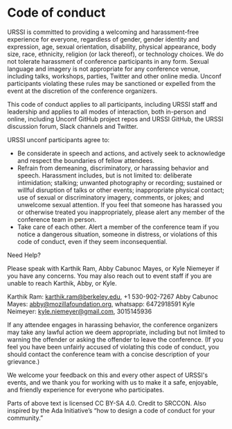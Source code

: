# Code of conduct

URSSI is committed to providing a welcoming and harassment-free experience for everyone, regardless of gender, gender identity and expression, age, sexual orientation, disability, physical appearance, body size, race, ethnicity, religion (or lack thereof), or technology choices. We do not tolerate harassment of conference participants in any form. Sexual language and imagery is not appropriate for any conference venue, including talks, workshops, parties, Twitter and other online media. Unconf participants violating these rules may be sanctioned or expelled from the event at the discretion of the conference organizers.

This code of conduct applies to all participants, including URSSI staff and leadership and applies to all modes of interaction, both in-person and online, including Unconf GitHub project repos and URSSI GitHub, the URSSI discussion forum, Slack channels and Twitter.

URSSI unconf participants agree to:

- Be considerate in speech and actions, and actively seek to acknowledge and respect the boundaries of fellow attendees.
- Refrain from demeaning, discriminatory, or harassing behavior and speech. Harassment includes, but is not limited to: deliberate intimidation; stalking; unwanted photography or recording; sustained or willful disruption of talks or other events; inappropriate physical contact; use of sexual or discriminatory imagery, comments, or jokes; and unwelcome sexual attention. If you feel that someone has harassed you or otherwise treated you inappropriately, please alert any member of the conference team in person.
- Take care of each other. Alert a member of the conference team if you notice a dangerous situation, someone in distress, or violations of this code of conduct, even if they seem inconsequential.

Need Help?

Please speak with Karthik Ram, Abby Cabunoc Mayes, or Kyle Niemeyer if you have any concerns. You may also reach out to event staff if you are unable to reach Karthik, Abby, or Kyle.

Karthik Ram: karthik.ram@berkeley.edu, +1 530-902-7267
Abby Cabunoc Mayes: abby@mozillafoundation.org, whatsapp: 6472918591
Kyle Neimeyer: kyle.niemeyer@gmail.com, 3015145936

If any attendee engages in harassing behavior, the conference organizers may take any lawful action we deem appropriate, including but not limited to warning the offender or asking the offender to leave the conference. (If you feel you have been unfairly accused of violating this code of conduct, you should contact the conference team with a concise description of your grievance.)

We welcome your feedback on this and every other aspect of URSSI's events, and we thank you for working with us to make it a safe, enjoyable, and friendly experience for everyone who participates.

Parts of above text is licensed CC BY-SA 4.0. Credit to SRCCON. Also inspired by the Ada Initiative’s “how to design a code of conduct for your community.”